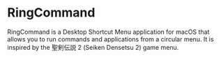 # RingCommand

RingCommand is a Desktop Shortcut Menu application for macOS that allows you to run commands and applications from a circular menu. It is inspired by the 聖剣伝説 2 (Seiken Densetsu 2) game menu.
